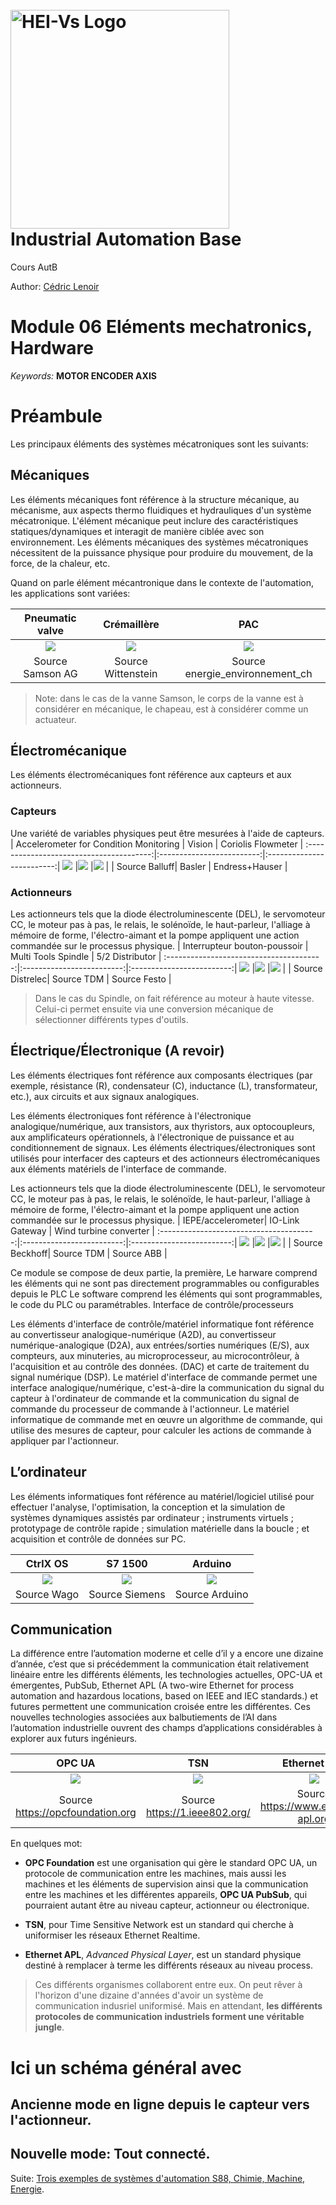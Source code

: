 <h1 align="left">
  <br>
  <img src="./img/hei-en.png" alt="HEI-Vs Logo" width="350">
  <br>
  Industrial Automation Base
  <br>
</h1>

Cours AutB

Author: [Cédric Lenoir](mailto:cedric.lenoir@hevs.ch)

# Module 06 Eléments mechatronics, Hardware

*Keywords:* **MOTOR ENCODER AXIS**

# Préambule
Les principaux éléments des systèmes mécatroniques sont les suivants:

## Mécaniques
Les éléments mécaniques font référence à la structure mécanique, au mécanisme, aux aspects thermo fluidiques et hydrauliques d'un système mécatronique. L'élément mécanique peut inclure des caractéristiques statiques/dynamiques et interagit de manière ciblée avec son environnement. Les éléments mécaniques des systèmes mécatroniques nécessitent de la puissance physique pour produire du mouvement, de la force, de la chaleur, etc.

Quand on parle élément mécantronique dans le contexte de l'automation, les applications sont variées:

| Pneumatic valve                        |  Crémaillère             |  PAC             |
:---------------------------------------:|:-------------------------:|:-------------------------:|
![](./img/MEc_csm_3222p_9e62b399c2.png)  |![](./img/MecWittensteincsm_linearsystem-npr-ritzel-zahnstange_9b998c8da5.jpg)|![](./img/mec_pac-principe_energie_environnement_ch.gif)  |
| Source Samson AG | Source Wittenstein | Source energie_environnement_ch |

> Note: dans le cas de la vanne Samson, le corps de la vanne est à considérer en mécanique, le chapeau, est à considérer comme un actuateur.

## Électromécanique
Les éléments électromécaniques font référence aux capteurs et aux actionneurs. 
### Capteurs
Une variété de variables physiques peut être mesurées à l'aide de capteurs.
| Accelerometer for Condition Monitoring |  Vision             |  Coriolis Flowmeter           |
:---------------------------------------:|:-------------------------:|:-------------------------:|
![](./img/Sensor_condition-monitoring-sensor.webp)  |![](./img/ace_2_Pro_GigE_Lens_f_l_670x500px__x250.jpg)  |![](./img/Promass_F_300_8F3B_CH_Hori02___PP_01.jpg)  |
| Source Balluff| Basler | Endress+Hauser | 
### Actionneurs
Les actionneurs tels que la diode électroluminescente (DEL), le servomoteur CC, le moteur pas à pas, le relais, le solénoïde, le haut-parleur, l'alliage à mémoire de forme, l'électro-aimant et la pompe appliquent une action commandée sur le processus physique.
| Interrupteur bouton-poussoir |  Multi Tools Spindle             |  5/2 Distributor          |
:---------------------------------------:|:-------------------------:|:-------------------------:|
![](./img/EAO-82-4151.1134-11072577-01.jpg)  |![](./img/TDM_MultiToolsSpindle.jpg)  |![](./img/5._bi-stabiel_ventiel_w444%20Source%20Festo.webp)  |
| Source Distrelec| Source TDM | Source Festo | 

> Dans le cas du Spindle, on fait référence au moteur à haute vitesse. Celui-ci permet ensuite via une conversion mécanique de sélectionner différents types d'outils.

## Électrique/Électronique (A revoir)
Les éléments électriques font référence aux composants électriques (par exemple, résistance (R), condensateur (C), inductance (L), transformateur, etc.), aux circuits et aux signaux analogiques.

Les éléments électroniques font référence à l'électronique analogique/numérique, aux transistors, aux thyristors, aux optocoupleurs, aux amplificateurs opérationnels, à l'électronique de puissance et au conditionnement de signaux. Les éléments électriques/électroniques sont utilisés pour interfacer des capteurs et des actionneurs électromécaniques aux éléments matériels de l'interface de commande.

Les actionneurs tels que la diode électroluminescente (DEL), le servomoteur CC, le moteur pas à pas, le relais, le solénoïde, le haut-parleur, l'alliage à mémoire de forme, l'électro-aimant et la pompe appliquent une action commandée sur le processus physique.
| IEPE/accelerometer|  IO-Link Gateway          |  Wind turbine converter          |
:---------------------------------------:|:-------------------------:|:-------------------------:|
![](./img/ep3632-0001__web_preview.png.webp)  |![](./img/mamfile-1761001-720Wx540H-c.webp)  |![](./img/ABBs_PCS6000_wind_turbine_converter.jpg)  |
| Source Beckhoff| Source TDM | Source ABB | 

Ce module se compose de deux partie, la première, 
Le harware comprend les éléments qui ne sont pas directement programmables ou configurables depuis le PLC
Le software comprend les éléments qui sont programmables, le code du PLC ou paramétrables. 
Interface de contrôle/processeurs

Les éléments d'interface de contrôle/matériel informatique font référence au convertisseur analogique-numérique (A2D), au convertisseur numérique-analogique (D2A), aux entrées/sorties numériques (E/S), aux compteurs, aux minuteries, au microprocesseur, au microcontrôleur, à l'acquisition et au contrôle des données. (DAC) et carte de traitement du signal numérique (DSP).
Le matériel d'interface de commande permet une interface analogique/numérique, c'est-à-dire la communication du signal du capteur à l'ordinateur de commande et la communication du signal de commande du processeur de commande à l'actionneur. Le matériel informatique de commande met en œuvre un algorithme de commande, qui utilise des mesures de capteur, pour calculer les actions de commande à appliquer par l'actionneur.


## L’ordinateur
Les éléments informatiques font référence au matériel/logiciel utilisé pour effectuer l'analyse, l'optimisation, la conception et la simulation de systèmes dynamiques assistés par ordinateur ; instruments virtuels ; prototypage de contrôle rapide ; simulation matérielle dans la boucle ; et acquisition et contrôle de données sur PC.

| CtrlX OS|  S7 1500         |  Arduino       |
:---------------------------------------:|:-------------------------:|:-------------------------:|
![](./img/Wago_1024-11394548-DE.webp)  |![](./img/AutB_InterfaceLoaded.jpg)  |![](./img/Arduino%20Soft%20PLC.jpeg)  |
| Source Wago| Source Siemens | Source Arduino | 

## Communication
La différence entre l’automation moderne et celle d’il y a encore une dizaine d’année, c’est que si précédemment la communication était relativement linéaire entre les différents éléments, les technologies actuelles, OPC-UA et émergentes, PubSub, Ethernet APL (A two-wire Ethernet for process automation and hazardous locations, based on IEEE and IEC standards.) et futures permettent une communication croisée entre les différentes.
Ces nouvelles technologies associées aux balbutiements de l’AI dans l’automation industrielle ouvrent des champs d’applications considérables à explorer aux futurs ingénieurs.

| OPC UA                                 |  TSN                      |  Ethernet-apl          |
:---------------------------------------:|:-------------------------:|:-------------------------:|
![](./img/OPC%20Foundation.jpg)  |![](./img/21-sa-313-time-sensitive-networking-tsn-logo-color-rgb-768x307.png)  |![](./img/Logo-Ethernet-APL-rectangle-RGB_1.0_white_backgr.png)  |
| Source https://opcfoundation.org| Source https://1.ieee802.org/ | Source https://www.ethernet-apl.org | 

En quelques mot:
-    **OPC Foundation** est une organisation qui gère le standard OPC UA, un protocole de communication entre les machines, mais aussi les machines et les éléments de supervision ainsi que la communication entre les machines et les différentes appareils, **OPC UA PubSub**, qui pourraient autant être au niveau capteur, actionneur ou électronique.

- **TSN**, pour Time Sensitive Network est un standard qui cherche à uniformiser les réseaux Ethernet Realtime.

- **Ethernet APL**, *Advanced Physical Layer*, est un standard physique destiné à remplacer à terme les différents réseaux au niveau process. 

> Ces différents organismes collaborent entre eux. On peut rêver à l'horizon d'une dizaine d'années d'avoir un système de communication indusriel uniformisé. Mais en attendant, **les différents protocoles de communication industriels forment une véritable jungle**.

# Ici un schéma général avec

## Ancienne mode en ligne depuis le capteur vers l'actionneur.

## Nouvelle mode: Tout connecté.

Suite: [Trois exemples de systèmes d'automation S88, Chimie, Machine, Energie](README_GEN.md).